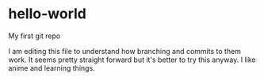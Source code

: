 # hello-world
My first git repo

I am editing this file to understand how branching and commits to them work. It seems pretty straight forward but it's better to try this anyway. I like anime and learning things.
